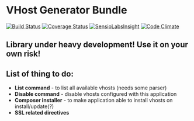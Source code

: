 # VHost Generator Bundle
[![Build Status](https://travis-ci.org/eps90/vhost-generator-bundle.svg?branch=master)](https://travis-ci.org/eps90/vhost-generator-bundle)
[![Coverage Status](https://coveralls.io/repos/eps90/vhost-generator-bundle/badge.svg?branch=master)](https://coveralls.io/r/eps90/vhost-generator-bundle?branch=master)
[![SensioLabsInsight](https://insight.sensiolabs.com/projects/446868d6-240b-43be-835f-fbfcac6425fc/mini.png)](https://insight.sensiolabs.com/projects/446868d6-240b-43be-835f-fbfcac6425fc)
[![Code Climate](https://codeclimate.com/github/eps90/vhost-generator-bundle/badges/gpa.svg)](https://codeclimate.com/github/eps90/vhost-generator-bundle)

## Library under heavy development! Use it on your own risk!

## List of thing to do:

- **List command** - to list all available vhosts (needs some parser)
- **Disable command** - disable vhosts configured with this application
- **Composer installer** - to make application able to install vhosts on install/update(?)
- **SSL related directives**
